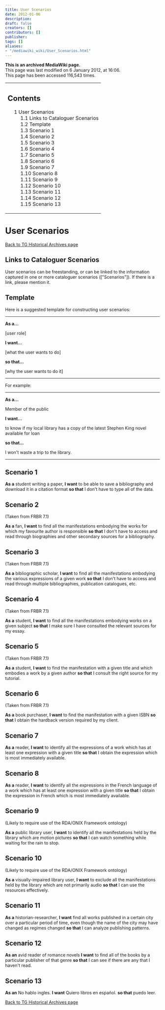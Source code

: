 ```yaml
---
title: User Scenarios
date: 2012-01-06
description: 
draft: false
creators: []
contributors: []
publisher: 
tags: []
aliases:
- "/mediawiki_wiki/User_Scenarios.html"
---
```


 **This is an archived MediaWiki page.**  
This page was last modified on 6 January 2012, at 16:06.  
This page has been accessed 116,543 times.

<table id="toc" class="toc">
  <tr>
    <td>
      <div id="toctitle">
        <h2>Contents</h2>
      </div>
      <ul>
        <li class="toclevel-1 tocsection-1">
          <a href="#User_Scenarios"><span class="tocnumber">1</span> <span class="toctext">User Scenarios</span></a>
          <ul>
            <li class="toclevel-2 tocsection-2"><a href="#Links_to_Cataloguer_Scenarios"><span class="tocnumber">1.1</span> <span class="toctext">Links to Cataloguer Scenarios</span></a></li>
            <li class="toclevel-2 tocsection-3"><a href="#Template"><span class="tocnumber">1.2</span> <span class="toctext">Template</span></a></li>
            <li class="toclevel-2 tocsection-4"><a href="#Scenario_1"><span class="tocnumber">1.3</span> <span class="toctext">Scenario 1</span></a></li>
            <li class="toclevel-2 tocsection-5"><a href="#Scenario_2"><span class="tocnumber">1.4</span> <span class="toctext">Scenario 2</span></a></li>
            <li class="toclevel-2 tocsection-6"><a href="#Scenario_3"><span class="tocnumber">1.5</span> <span class="toctext">Scenario 3</span></a></li>
            <li class="toclevel-2 tocsection-7"><a href="#Scenario_4"><span class="tocnumber">1.6</span> <span class="toctext">Scenario 4</span></a></li>
            <li class="toclevel-2 tocsection-8"><a href="#Scenario_5"><span class="tocnumber">1.7</span> <span class="toctext">Scenario 5</span></a></li>
            <li class="toclevel-2 tocsection-9"><a href="#Scenario_6"><span class="tocnumber">1.8</span> <span class="toctext">Scenario 6</span></a></li>
            <li class="toclevel-2 tocsection-10"><a href="#Scenario_7"><span class="tocnumber">1.9</span> <span class="toctext">Scenario 7</span></a></li>
            <li class="toclevel-2 tocsection-11"><a href="#Scenario_8"><span class="tocnumber">1.10</span> <span class="toctext">Scenario 8</span></a></li>
            <li class="toclevel-2 tocsection-12"><a href="#Scenario_9"><span class="tocnumber">1.11</span> <span class="toctext">Scenario 9</span></a></li>
            <li class="toclevel-2 tocsection-13"><a href="#Scenario_10"><span class="tocnumber">1.12</span> <span class="toctext">Scenario 10</span></a></li>
            <li class="toclevel-2 tocsection-14"><a href="#Scenario_11"><span class="tocnumber">1.13</span> <span class="toctext">Scenario 11</span></a></li>
            <li class="toclevel-2 tocsection-15"><a href="#Scenario_12"><span class="tocnumber">1.14</span> <span class="toctext">Scenario 12</span></a></li>
            <li class="toclevel-2 tocsection-16"><a href="#Scenario_13"><span class="tocnumber">1.15</span> <span class="toctext">Scenario 13</span></a></li>
          </ul>
        </li>
      </ul>
    </td>
  </tr>
</table>

# User Scenarios 

[Back to TG Historical Archives page](/mediawiki_wiki/DCMI/RDA_Task_Group_Historical_Archives.md)

## Links to Cataloguer Scenarios 

User scenarios can be freestanding, or can be linked to the information captured in one or more cataloguer scenarios (["Scenarios"]). If there is a link, please mention it.

## Template 

Here is a suggested template for constructing user scenarios:

* * *

**As a...**

[user role]

**I want...**

[what the user wants to do]

**so that...**

[why the user wants to do it]

* * *

For example:

* * *

**As a...**

Member of the public

**I want...**

to know if my local library has a copy of the latest Stephen King novel available for loan

**so that...**

I won't waste a trip to the library.

* * *

## Scenario 1 

**As a** student writing a paper, **I want** to be able to save a bibliography and download it in a citation format **so that** I don't have to type all of the data.

## Scenario 2 

(Taken from FRBR 7.1)

**As a** fan, **I want** to find all the manifestations embodying the works for which my favourite author is responsible **so that** I don't have to access and read through biographies and other secondary sources for a bibliography.

## Scenario 3 

(Taken from FRBR 7.1)

**As a** bibliographic scholar, **I want** to find all the manifestations embodying the various expressions of a given work **so that** I don't have to access and read through multiple bibliographies, publication catalogues, etc.

## Scenario 4 

(Taken from FRBR 7.1)

**As a** student, **I want** to find all the manifestations embodying works on a given subject **so that** I make sure I have consulted the relevant sources for my essay.

## Scenario 5 

(Taken from FRBR 7.1)

**As a** student, **I want** to find the manifestation with a given title and which embodies a work by a given author **so that** I consult the right source for my tutorial.

## Scenario 6 

(Taken from FRBR 7.1)

**As a** book purchaser, **I want** to find the manifestation with a given ISBN **so that** I obtain the hardback version required by my client.

## Scenario 7 

**As a** reader, **I want** to identify all the expressions of a work which has at least one expression with a given title **so that** I obtain the expression which is most immediately available.

## Scenario 8 

**As a** reader, **I want** to identify all the expressions in the French language of a work which has at least one expression with a given title **so that** I obtain the expression in French which is most immediately available.

## Scenario 9 

(Likely to require use of the RDA/ONIX Framework ontology)

**As a** public library user, **I want** to identify all the manifestations held by the library which are motion pictures **so that** I can watch something while waiting for the rain to stop.

## Scenario 10 

(Likely to require use of the RDA/ONIX Framework ontology)

**As a** visually-impaired library user, **I want** to exclude all the manifestations held by the library which are not primarily audio **so that** I can use the resources effectively.

## Scenario 11 

**As a** historian-researcher, **I want** find all works published in a certain city over a particular period of time, even though the name of the city may have changed as regimes changed **so that** I can analyze publishing patterns.

## Scenario 12 

**As an** avid reader of romance novels **I want** to find all of the books by a particular publisher of that genre **so that** I can see if there are any that I haven't read.

## Scenario 13 

**As an** No hablo ingles. **I want** Quiero libros en español. **so that** puedo leer.

[Back to TG Historical Archives page](/mediawiki_wiki/DCMI/RDA_Task_Group_Historical_Archives.md)

